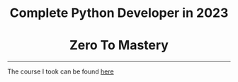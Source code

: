 <h1 align="center">Complete Python Developer in 2023</h1>
<h1 align="center">Zero To Mastery</h1>
<hr/>
<p>The course I took can be found 
    <a href="https://www.udemy.com/course/complete-python-developer-zero-to-mastery">here</a>
</p>

